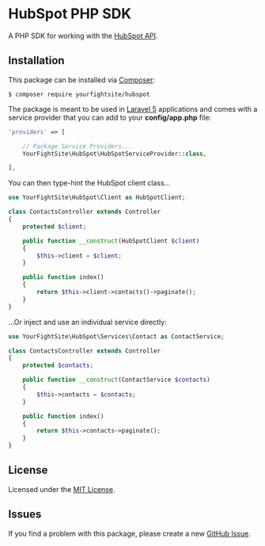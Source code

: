 # HubSpot PHP SDK
A PHP SDK for working with the [HubSpot API][1].

## Installation
This package can be installed via [Composer][4]:

    $ composer require yourfightsite/hubspot

The package is meant to be used in [Laravel 5][5] applications and comes with a
service provider that you can add to your **config/app.php** file:

```php
'providers' => [

    // Package Service Providers...
    YourFightSite\HubSpot\HubSpotServiceProvider::class,

],
```

You can then type-hint the HubSpot client class…

```php
use YourFightSite\HubSpot\Client as HubSpotClient;

class ContactsController extends Controller
{
    protected $client;

    public function __construct(HubSpotClient $client)
    {
        $this->client = $client;
    }

    public function index()
    {
        return $this->client->contacts()->paginate();
    }
}
```

…Or inject and use an individual service directly:

```php
use YourFightSite\HubSpot\Services\Contact as ContactService;

class ContactsController extends Controller
{
    protected $contacts;

    public function __construct(ContactService $contacts)
    {
        $this->contacts = $contacts;
    }

    public function index()
    {
        return $this->contacts->paginate();
    }
}
```

## License
Licensed under the [MIT License][2].

## Issues
If you find a problem with this package, please create a new [GitHub Issue][3].

[1]: https://developers.hubspot.com/docs/overview
[2]: LICENSE.md
[3]: https://github.com/yourfightsite/hubspot-php-sdk/issues/new
[4]: https://getcomposer.org/
[5]: https://laravel.com/

